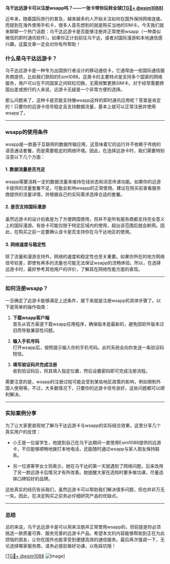 **乌干达远游卡可以注册wsapp吗？——一张卡带你玩转全球[[TG💪+ @esim1088](https://t.me/s/esim1088)]**

近年来，随着国际旅行的普及，越来越多的人开始关注如何在国外保持网络连接。而提到在海外使用手机卡，很多人首先想到的就是购买当地的SIM卡。今天我们就来聊聊一个热门话题：乌干达远游卡是否能够注册并正常使用wsapp（一种类似微信的即时通讯软件）。如果你正计划前往乌干达，或者对国际漫游和本地通信感兴趣，这篇文章一定会对你有所帮助！

### 什么是乌干达远游卡？

乌干达远游卡是一种专为出国旅行者设计的移动通信卡，它通常由一些国际通信服务商提供，比如我们熟知的Esim1088。这类卡的主要特点是支持多个国家的网络服务，用户可以在不同国家之间轻松切换，无需频繁更换SIM卡。对于经常需要跨国出差或旅行的人来说，远游卡无疑是一个非常方便的选择。

那么问题来了，这种卡是否能支持像wsapp这样的即时通讯应用呢？答案是肯定的！只要你的远游卡信号稳定且支持数据流量，基本上就可以正常注册并使用wsapp了。

---

### wsapp的使用条件

wsapp是一款基于互联网的数据传输应用，这意味着它的运行并不依赖于传统的语音通话套餐，而是需要稳定的网络环境。因此，在选择远游卡时，我们需要特别注意以下几个方面：

#### 1. 数据流量是否充足
wsapp需要消耗一定的数据流量来维持在线状态和消息传递功能。如果你的远游卡提供的流量套餐不足，可能会影响wsapp的正常使用。建议在购买前查看服务商提供的流量详情，并根据自己的实际需求选择合适的套餐。

#### 2. 是否支持国际漫游
虽然远游卡的设计初衷是为了方便跨国使用，但并不是所有服务商都支持完全意义上的国际漫游。有些卡可能仅限于特定区域内的使用，超出该范围后就会断网。因此，在购买之前一定要确认该卡是否支持你在乌干达地区的使用。

#### 3. 网络速度与稳定性
除了流量和漫游支持外，网络的速度和稳定性也至关重要。如果你所在的地方网络信号较差，即使有再多的流量也可能无法保证wsapp的流畅体验。所以，在选择远游卡时，最好参考其他用户的评价，了解其在网络性能方面的表现。

---

### 如何注册wsapp？

一旦确定了远游卡能够满足上述条件，接下来就是注册wsapp的具体步骤了。以下是简单的操作指南：

1. **下载wsapp客户端**  
   首先从官方渠道下载wsapp应用程序，确保版本是最新的，避免因软件版本过旧而导致兼容性问题。

2. **输入手机号码**  
   打开wsapp后，按照提示输入你的手机号码。此时系统会向你发送一条验证码短信。

3. **填写验证码并完成注册**  
   收到验证码后，将其填入指定位置，然后设置密码即可完成注册流程。

需要注意的是，wsapp的注册过程可能会受到某些地区政策的影响，例如限制外国人使用等。不过，大多数情况下，只要你的远游卡信号良好，这些问题都可以顺利解决。

---

### 实际案例分享

为了让大家更直观地了解乌干达远游卡与wsapp的实际结合效果，这里分享几个真实用户的反馈：

- 小王是一位留学生，他提到自己在乌干达期间一直使用Esim1088提供的远游卡，不仅能够顺畅地拨打本地电话，还能随时通过wsapp与家人朋友保持联系。
  
- 另一位游客李女士则表示，她在乌干达的第一天就遇到了网络问题，后来改用了另一款远游卡后情况才有所改善。她提醒大家在选购时要多做功课，尽量选择口碑较好的品牌。

这些真实的经历告诉我们，虽然远游卡可以帮助我们解决很多问题，但也并非万无一失。因此，在决定购买之前务必仔细研究产品的优缺点。

---

### 总结

总的来说，乌干达远游卡是可以用来注册并正常使用wsapp的，但前提是你必须挑选一款质量可靠、服务完善的远游卡产品。希望本文的内容能够帮助到正在为此烦恼的朋友，让你在国外也能享受到便捷高效的通信服务。最后再次强调一下，无论选择哪家服务商，请务必提前做好功课，以免踩坑哦！

[[TG💪+ @esim1088](https://t.me/s/esim1088) ![Image](https://i.postimg.cc/4NQfJmqS/Snipaste-2025-05-13-00-14-12.png)]